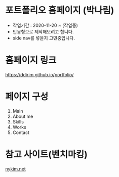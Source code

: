 # 포트폴리오 홈페이지 (박나림)
* 작업기간 : 2020-11-20 ~ (작업중)
* 반응형으로 제작해보려고 합니다.
* side nav를 넣을지 고민중입니다.

# 홈페이지 링크
https://ddirim.github.io/portfolio/

# 페이지 구성
1. Main
2. About me
3. Skills
4. Works
5. Contact

# 참고 사이트(벤치마킹)
[nykim.net](https://nykim.net/)
